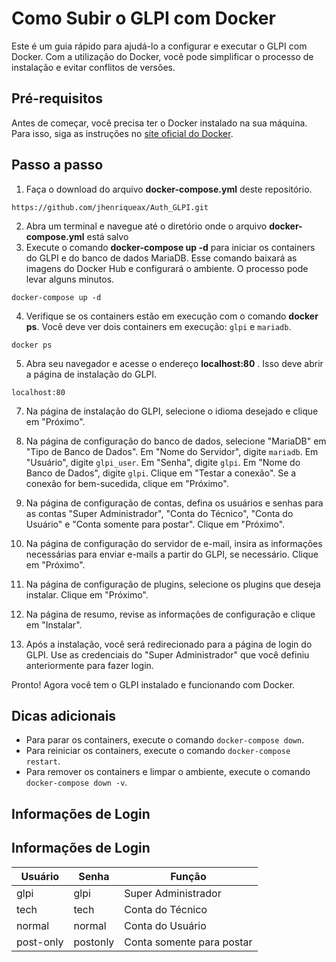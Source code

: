 # Como Subir o GLPI com Docker

Este é um guia rápido para ajudá-lo a configurar e executar o GLPI com Docker. Com a utilização do Docker, você pode simplificar o processo de instalação e evitar conflitos de versões.

## Pré-requisitos

Antes de começar, você precisa ter o Docker instalado na sua máquina. Para isso, siga as instruções no [site oficial do Docker](https://docs.docker.com/get-docker/).

## Passo a passo

1. Faça o download do arquivo **docker-compose.yml** deste repositório.
  
  `https://github.com/jhenriqueax/Auth_GLPI.git`

2. Abra um terminal e navegue até o diretório onde o arquivo **docker-compose.yml** está salvo
3. Execute o comando **docker-compose up -d** para iniciar os containers do GLPI e do banco de dados MariaDB. Esse comando baixará as imagens do Docker Hub e configurará o ambiente. O processo pode levar alguns minutos.

`docker-compose up -d`

4. Verifique se os containers estão em execução com o comando **docker ps**. Você deve ver dois containers em execução: `glpi` e `mariadb`.

`docker ps`

5. Abra seu navegador e acesse o endereço **localhost:80** . Isso deve abrir a página de instalação do GLPI.

`localhost:80`

7. Na página de instalação do GLPI, selecione o idioma desejado e clique em "Próximo".


8. Na página de configuração do banco de dados, selecione "MariaDB" em "Tipo de Banco de Dados". Em "Nome do Servidor", digite `mariadb`. Em "Usuário", digite `glpi_user`. Em "Senha", digite `glpi`. Em "Nome do Banco de Dados", digite `glpi`. Clique em "Testar a conexão". Se a conexão for bem-sucedida, clique em "Próximo".
9. Na página de configuração de contas, defina os usuários e senhas para as contas "Super Administrador", "Conta do Técnico", "Conta do Usuário" e "Conta somente para postar". Clique em "Próximo".
10. Na página de configuração do servidor de e-mail, insira as informações necessárias para enviar e-mails a partir do GLPI, se necessário. Clique em "Próximo".
11. Na página de configuração de plugins, selecione os plugins que deseja instalar. Clique em "Próximo".
12. Na página de resumo, revise as informações de configuração e clique em "Instalar".
13. Após a instalação, você será redirecionado para a página de login do GLPI. Use as credenciais do "Super Administrador" que você definiu anteriormente para fazer login.

Pronto! Agora você tem o GLPI instalado e funcionando com Docker.

## Dicas adicionais

- Para parar os containers, execute o comando ``docker-compose down``.
- Para reiniciar os containers, execute o comando ``docker-compose restart``.
- Para remover os containers e limpar o ambiente, execute o comando ``docker-compose down -v``.

## Informações de Login

## Informações de Login

| Usuário | Senha | Função                |
|---------|-------|----------------------|
| glpi    | glpi  | Super Administrador   |
| tech    | tech  | Conta do Técnico      |
| normal  | normal| Conta do Usuário      |
| post-only|postonly| Conta somente para postar |

